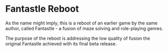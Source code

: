 # Fantastle Reboot

As the name might imply, this is a reboot of an earlier game by the same author, called Fantastle - a fusion of maze solving and role-playing genres.

The purpose of the reboot is addressing the low quality of fusion the original Fantastle achieved with its final beta release.
